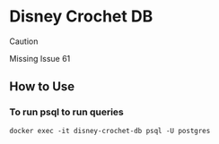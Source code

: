 # Disney Crochet DB

> [!CAUTION]
> Missing Issue 61


## How to Use

### To run psql to run queries

```
docker exec -it disney-crochet-db psql -U postgres
```